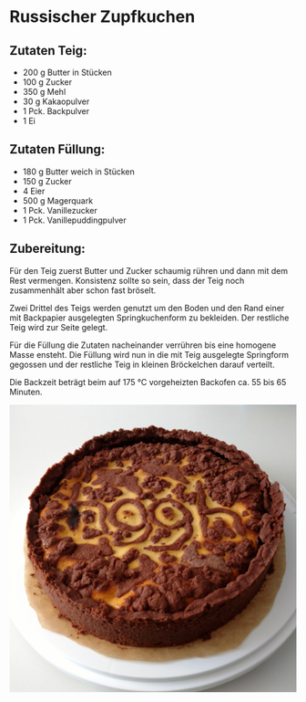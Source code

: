 Russischer Zupfkuchen
=====================

Zutaten Teig:
-------------
 * 200&nbsp;g Butter in Stücken
 * 100&nbsp;g Zucker
 * 350&nbsp;g Mehl
 * 30&nbsp;g Kakaopulver
 * 1&nbsp;Pck. Backpulver
 * 1&nbsp;Ei  

Zutaten Füllung:
----------------
 * 180&nbsp;g Butter weich in Stücken
 * 150&nbsp;g Zucker
 * 4&nbsp;Eier
 * 500&nbsp;g Magerquark
 * 1&nbsp;Pck. Vanillezucker
 * 1&nbsp;Pck. Vanillepuddingpulver

Zubereitung:
------------
Für den Teig zuerst Butter und Zucker schaumig rühren und dann mit dem Rest vermengen.
Konsistenz sollte so sein, dass der Teig noch zusammenhält aber schon fast bröselt.

Zwei Drittel des Teigs werden genutzt um den Boden und den Rand einer mit Backpapier ausgelegten Springkuchenform zu bekleiden.
Der restliche Teig wird zur Seite gelegt.

Für die Füllung die Zutaten nacheinander verrühren bis eine homogene Masse ensteht.
Die Füllung wird nun in die mit Teig ausgelegte Springform gegossen und der restliche Teig in kleinen Bröckelchen darauf verteilt.

Die Backzeit beträgt beim auf 175&nbsp;°C vorgeheizten Backofen ca. 55 bis 65 Minuten.


![Russischer Zupfkuchen](../pics/russischer_zupfkuchen.jpg)
